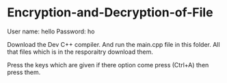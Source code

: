 # Encryption-and-Decryption-of-File
User name: hello
Password:  ho


Download the Dev C++ compiler. And run the main.cpp file in this folder. All that files which is in the resporaitry download them. 

Press the keys which are given if there option come press (Ctrl+A) then press them.

